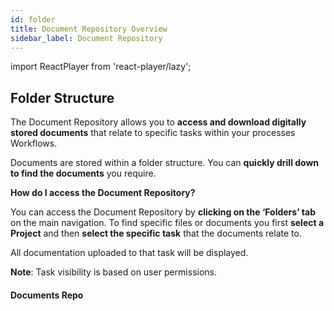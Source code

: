 ```yaml
---
id: folder
title: Document Repository Overview
sidebar_label: Document Repository
---
```


import ReactPlayer from 'react-player/lazy';

## Folder Structure

The Document Repository allows you to **access and download digitally stored documents** that relate to specific tasks within your processes Workflows.

Documents are stored within a folder structure. You can **quickly drill down to find the documents** you require.


**How do I access the Document Repository?**

You can access the Document Repository by **clicking on the ‘Folders’ tab** on the main navigation. To find specific files or documents you first **select a Project** and then **select the specific task** that the documents relate to.

All documentation uploaded to that task will be displayed.

**Note**: Task visibility is based on user permissions.


#### Documents Repo

  <ReactPlayer 
  url='https://vimeo.com/473819338/a03251705d'
  width="100%"
  controls="true"/>    

<br/>
<br/>